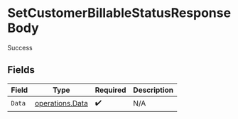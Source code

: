 # SetCustomerBillableStatusResponseBody

Success


## Fields

| Field                                              | Type                                               | Required                                           | Description                                        |
| -------------------------------------------------- | -------------------------------------------------- | -------------------------------------------------- | -------------------------------------------------- |
| `Data`                                             | [operations.Data](../../models/operations/data.md) | :heavy_check_mark:                                 | N/A                                                |